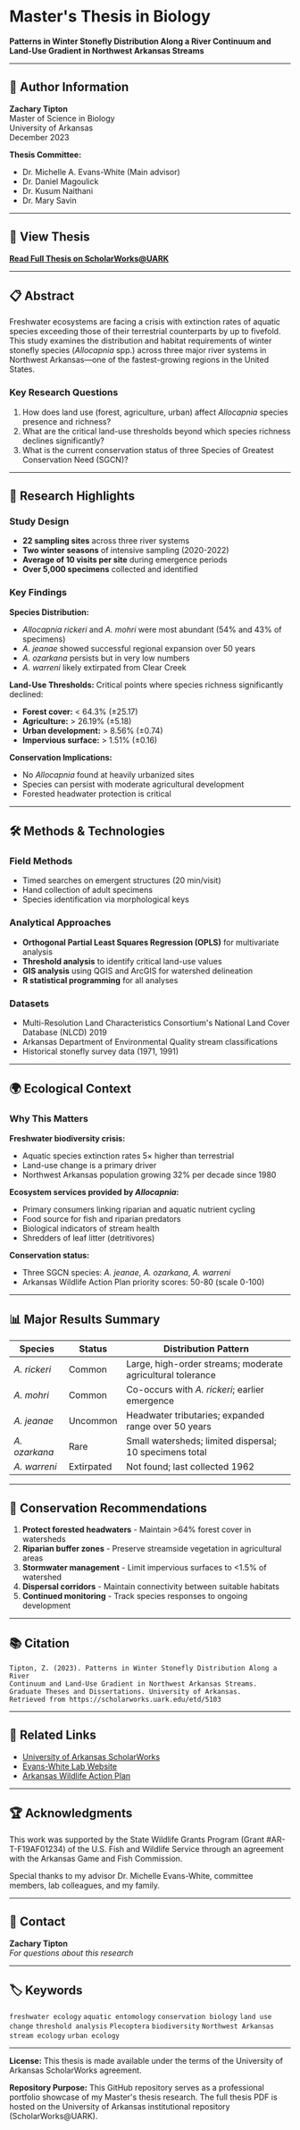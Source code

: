 # Master's Thesis in Biology

**Patterns in Winter Stonefly Distribution Along a River Continuum and Land-Use Gradient in Northwest Arkansas Streams**

---

## 👤 Author Information

**Zachary Tipton**  
Master of Science in Biology  
University of Arkansas  
December 2023

**Thesis Committee:**
- Dr. Michelle A. Evans-White (Main advisor)
- Dr. Daniel Magoulick
- Dr. Kusum Naithani
- Dr. Mary Savin

---

## 📄 View Thesis

**[Read Full Thesis on ScholarWorks@UARK](https://scholarworks.uark.edu/cgi/viewcontent.cgi?article=6656&context=etd)**

---

## 📋 Abstract

Freshwater ecosystems are facing a crisis with extinction rates of aquatic species exceeding those of their terrestrial counterparts by up to fivefold. This study examines the distribution and habitat requirements of winter stonefly species (*Allocapnia* spp.) across three major river systems in Northwest Arkansas—one of the fastest-growing regions in the United States.

### Key Research Questions

1. How does land use (forest, agriculture, urban) affect *Allocapnia* species presence and richness?
2. What are the critical land-use thresholds beyond which species richness declines significantly?
3. What is the current conservation status of three Species of Greatest Conservation Need (SGCN)?

---

## 🔬 Research Highlights

### Study Design
- **22 sampling sites** across three river systems
- **Two winter seasons** of intensive sampling (2020-2022)
- **Average of 10 visits per site** during emergence periods
- **Over 5,000 specimens** collected and identified

### Key Findings

**Species Distribution:**
- *Allocapnia rickeri* and *A. mohri* were most abundant (54% and 43% of specimens)
- *A. jeanae* showed successful regional expansion over 50 years
- *A. ozarkana* persists but in very low numbers
- *A. warreni* likely extirpated from Clear Creek

**Land-Use Thresholds:**
Critical points where species richness significantly declined:
- **Forest cover:** < 64.3% (±25.17)
- **Agriculture:** > 26.19% (±5.18)
- **Urban development:** > 8.56% (±0.74)
- **Impervious surface:** > 1.51% (±0.16)

**Conservation Implications:**
- No *Allocapnia* found at heavily urbanized sites
- Species can persist with moderate agricultural development
- Forested headwater protection is critical

---

## 🛠️ Methods & Technologies

### Field Methods
- Timed searches on emergent structures (20 min/visit)
- Hand collection of adult specimens
- Species identification via morphological keys

### Analytical Approaches
- **Orthogonal Partial Least Squares Regression (OPLS)** for multivariate analysis
- **Threshold analysis** to identify critical land-use values
- **GIS analysis** using QGIS and ArcGIS for watershed delineation
- **R statistical programming** for all analyses

### Datasets
- Multi-Resolution Land Characteristics Consortium's National Land Cover Database (NLCD) 2019
- Arkansas Department of Environmental Quality stream classifications
- Historical stonefly survey data (1971, 1991)

---

## 🌍 Ecological Context

### Why This Matters

**Freshwater biodiversity crisis:**
- Aquatic species extinction rates 5× higher than terrestrial
- Land-use change is a primary driver
- Northwest Arkansas population growing 32% per decade since 1980

**Ecosystem services provided by *Allocapnia*:**
- Primary consumers linking riparian and aquatic nutrient cycling
- Food source for fish and riparian predators
- Biological indicators of stream health
- Shredders of leaf litter (detritivores)

**Conservation status:**
- Three SGCN species: *A. jeanae*, *A. ozarkana*, *A. warreni*
- Arkansas Wildlife Action Plan priority scores: 50-80 (scale 0-100)

---

## 📊 Major Results Summary

| Species | Status | Distribution Pattern |
|---------|--------|---------------------|
| *A. rickeri* | Common | Large, high-order streams; moderate agricultural tolerance |
| *A. mohri* | Common | Co-occurs with *A. rickeri*; earlier emergence |
| *A. jeanae* | Uncommon | Headwater tributaries; expanded range over 50 years |
| *A. ozarkana* | Rare | Small watersheds; limited dispersal; 10 specimens total |
| *A. warreni* | Extirpated | Not found; last collected 1962 |

---

## 🎯 Conservation Recommendations

1. **Protect forested headwaters** - Maintain >64% forest cover in watersheds
2. **Riparian buffer zones** - Preserve streamside vegetation in agricultural areas
3. **Stormwater management** - Limit impervious surfaces to <1.5% of watershed
4. **Dispersal corridors** - Maintain connectivity between suitable habitats
5. **Continued monitoring** - Track species responses to ongoing development

---

## 📚 Citation

```
Tipton, Z. (2023). Patterns in Winter Stonefly Distribution Along a River 
Continuum and Land-Use Gradient in Northwest Arkansas Streams. 
Graduate Theses and Dissertations. University of Arkansas. 
Retrieved from https://scholarworks.uark.edu/etd/5103
```

---

## 🔗 Related Links

- [University of Arkansas ScholarWorks](https://scholarworks.uark.edu/)
- [Evans-White Lab Website](https://mevanswh.uark.edu/)
- [Arkansas Wildlife Action Plan](https://www.agfc.com/education/arkansas-wildlife-action-plan/)

---

## 🏆 Acknowledgments

This work was supported by the State Wildlife Grants Program (Grant #AR-T-F19AF01234) of the U.S. Fish and Wildlife Service through an agreement with the Arkansas Game and Fish Commission.

Special thanks to my advisor Dr. Michelle Evans-White, committee members, lab colleagues, and my family.

---

## 📧 Contact

**Zachary Tipton**  
*For questions about this research*

---

## 🏷️ Keywords

`freshwater ecology` `aquatic entomology` `conservation biology` `land use change` `threshold analysis` `Plecoptera` `biodiversity` `Northwest Arkansas` `stream ecology` `urban ecology`

---

**License:** This thesis is made available under the terms of the University of Arkansas ScholarWorks agreement.

**Repository Purpose:** This GitHub repository serves as a professional portfolio showcase of my Master's thesis research. The full thesis PDF is hosted on the University of Arkansas institutional repository (ScholarWorks@UARK).
